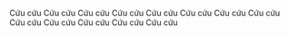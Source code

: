 Cứu cứu Cứu cứu
Cứu cứu
Cứu cứu
Cứu cứu
Cứu cứu
Cứu cứu
Cứu cứu
Cứu cứu
Cứu cứu
Cứu cứu
Cứu cứu
Cứu cứu

